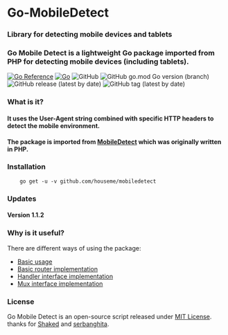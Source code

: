 # Go-MobileDetect

### Library for detecting mobile devices and tablets
### Go Mobile Detect is a lightweight Go package imported from PHP for detecting mobile devices (including tablets).

[![Go Reference](https://pkg.go.dev/badge/github.com/houseme/go-mobile-detect.svg)](https://pkg.go.dev/github.com/houseme/go-mobile-detect)
[![Go](https://github.com/houseme/go-mobile-detect/actions/workflows/go.yml/badge.svg)](https://github.com/housemecn/go-mobile-detect/actions/workflows/go.yml)
![GitHub](https://img.shields.io/github/license/houseme/go-mobile-detect?style=plastic)
![GitHub go.mod Go version (branch)](https://img.shields.io/github/go-mod/go-version/houseme/go-mobile-detect/main?style=flat-square)
![GitHub release (latest by date)](https://img.shields.io/github/v/release/houseme/go-mobile-detect?style=flat-square)
![GitHub tag (latest by date)](https://img.shields.io/github/v/tag/houseme/go-mobile-detect?style=flat-square)

### What is it?

#### It uses the User-Agent string combined with specific HTTP headers to detect the mobile environment.
#### The package is imported from [MobileDetect](http://mobiledetect.net/) which was originally written in PHP.

### Installation 

```shell
    go get -u -v github.com/houseme/mobiledetect 
```

### Updates 

#### Version 1.1.2


### Why is it useful?

There are different ways of using the package: 

- [Basic usage](examples/app.go) 
- [Basic router implementation](examples/router/main.go)
- [Handler interface implementation](examples/handler/main.go)
- [Mux interface implementation](examples/mux/main.go)

### License

Go Mobile Detect is an open-source script released under [MIT License](http://www.opensource.org/licenses/mit-license.php). thanks for [Shaked](https://github.com/Shaked/gomobiledetect) and [serbanghita](https://github.com/serbanghita/Mobile-Detect).
